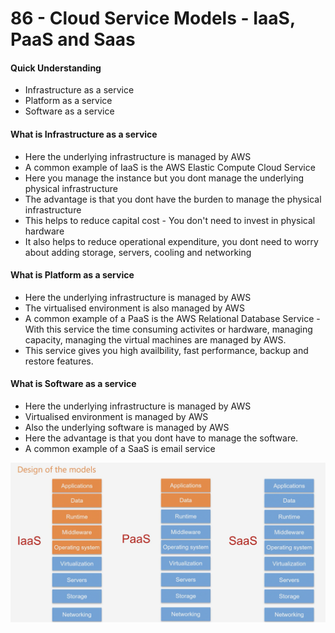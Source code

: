 # 86 - Cloud Service Models - IaaS, PaaS and Saas

#### Quick Understanding 

* Infrastructure as a service
* Platform as a service
* Software as a service

#### What is Infrastructure as a service

* Here the underlying infrastructure is managed by AWS
* A common example of IaaS is the AWS Elastic Compute Cloud Service
* Here you manage the instance but you dont manage the underlying physical infrastructure
* The advantage is that you dont have the burden to manage the physical infrastructure
* This helps to reduce capital cost - You don't need to invest in physical hardware
* It also helps to reduce operational expenditure, you dont need to worry about adding storage, servers, cooling and networking

#### What is Platform as a service

* Here the underlying infrastructure is managed by AWS
* The virtualised environment is also managed by AWS
* A common example of a PaaS is the AWS Relational Database Service - With this service the time consuming activites or hardware, managing capacity, managing the virtual machines are managed by AWS. 
* This service gives you high availbility, fast performance, backup and restore features.

#### What is Software as a service

* Here the underlying infrastructure is managed by AWS
* Virtualised environment is managed by AWS
* Also the underlying software is managed by AWS
* Here the advantage is that you dont have to manage the software. 
* A common example of a SaaS is email service 

![](../../../.gitbook/assets/image%20%2868%29.png)







